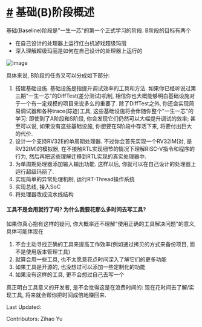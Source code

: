[#](#基础-b-阶段概述) 基础(B)阶段概述
=========================

基础(Baseline)阶段是"一生一芯"的第一个正式学习的阶段. B阶段的目标有两个

*   在自己设计的处理器上运行红白机游戏超级玛丽
*   深入理解超级玛丽是如何在自己设计的处理器上运行的

![image](/docs/assets/mario.960b03f8.png)

具体来说, B阶段的任务又可以分成如下部分:

1.  搭建基础设施. 基础设施是指提升调试效率的工具和方法. 如果你已经听说过第三期"一生一芯"的DiffTest(差分测试)机制, 相信你也大概能够明白基础设施对于一个有一定规模的项目来说多么的重要了. 除了DiffTest之外, 你还会实现简易调试器和各种trace(踪迹)工具, 这些基础设施将会伴随你整个"一生一芯"的学习: 即使到了A阶段和S阶段, 你会发现它们仍然可以大幅提升调试的效率; 甚至可以说, 如果没有这些基础设施, 你想要在S阶段中存活下来, 将要付出巨大的代价.
2.  设计一个支持RV32E的单周期处理器. 不过你会首先实现一个RV32IM(对, 是RV32IM)的模拟器, 在不接触RTL实现细节的情况下理解RISC-V指令和程序的行为, 然后再把这些理解迁移到RTL实现的真实处理器中.
3.  为单周期处理器添加输入输出功能. 这样以后, 你就可以在自己设计的处理器上运行超级玛丽了.
4.  实现简单的异常处理机制, 运行RT-Thread操作系统
5.  实现总线, 接入SoC
6.  将处理器改成流水线结构

#### 工具不是会用就行了吗? 为什么我要花那么多时间去写工具?

如果你真心抱有这样的疑问, 你大概率还不理解"使用正确的工具解决问题"的意义, 具体可能体现在

1.  不会主动寻找正确的工具来提高工作效率(例如通过拷贝的方式来备份项目, 而不是使用版本管理工具)
2.  就算会用一些工具, 也不太愿意花点时间深入了解它们的更多功能
3.  如果工具是开源的, 也没想过可以添加一些定制化的功能
4.  如果没有这样的工具, 更不会想过自己去写一个

真正明白工具意义的开发者, 是不会觉得这是在浪费时间的: 现在花时间去了解/实现工具, 将来就会帮你把时间成倍地赚回来.

Last Updated:

Contributors: Zihao Yu